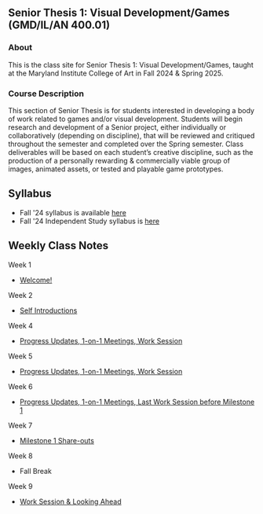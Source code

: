 ## Senior Thesis 1: Visual Development/Games (GMD/IL/AN 400.01)

### About
This is the class site for Senior Thesis 1: Visual Development/Games, taught at the Maryland Institute College of Art in Fall 2024 & Spring 2025.

### Course Description
This section of Senior Thesis is for students interested in developing a body of work related to games and/or visual development. Students will begin research and development of a Senior project, either individually or collaboratively (depending on discipline), that will be reviewed and critiqued throughout the semester and completed over the Spring semester. Class deliverables will be based on each student’s creative discipline, such as the production of a personally rewarding & commercially viable group of images, animated assets, or tested and playable game prototypes.


## Syllabus
- Fall '24 syllabus is available [here](https://docs.google.com/document/d/16W6De5KQp_HOw-aP-SVnLkmdd4GS5vkuYIIp-UTJETg/edit?usp=sharing)
- Fall '24 Independent Study syllabus is [here](https://docs.google.com/document/d/1kI-Mj1rvYx5HO6ll3Rjcx82s_6GXEZ5sMKQFzxO35Xs/edit?usp=sharing)

## Weekly Class Notes

Week 1
  - [Welcome!](week1.md)

Week 2
  - [Self Introductions](week2.md)

Week 4
  - [Progress Updates, 1-on-1 Meetings, Work Session](week4.md)

Week 5
  - [Progress Updates, 1-on-1 Meetings, Work Session](week5.md)

Week 6
  - [Progress Updates, 1-on-1 Meetings, Last Work Session before Milestone 1](week6.md)

Week 7
  - [Milestone 1 Share-outs](week7.md)

Week 8
  - Fall Break

Week 9
  - [Work Session &  Looking Ahead](week9.md)